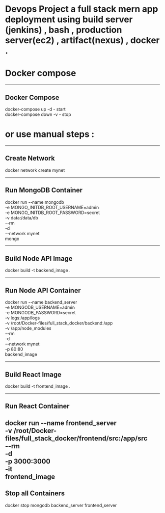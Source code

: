 
# Devops Project a full stack mern app deployment using build server (jenkins) , bash , production server(ec2) , artifact(nexus) , docker .


# Docker compose 
---------------------
 Docker Compose 
---------------------
docker-compose up -d  - start \
docker-compose down -v - stop

# or use manual steps :

---------------------
Create Network
---------------------

docker network create mynet

---------------------
Run MongoDB Container
---------------------

docker run --name mongodb \
  -e MONGO_INITDB_ROOT_USERNAME=admin \
  -e MONGO_INITDB_ROOT_PASSWORD=secret \
  -v data:/data/db \
  --rm \
  -d \
  --network mynet \
  mongo


---------------------
Build Node API Image
---------------------

docker build -t backend_image .

---------------------
Run Node API Container
---------------------

docker run --name backend_server \
  -e MONGODB_USERNAME=admin \
  -e MONGODB_PASSWORD=secret \
  -v logs:/app/logs \
  -v /root/Docker-files/full_stack_docker/backend:/app \
  -v /app/node_modules \
  --rm \
  -d \
  --network mynet \
  -p 80:80 \
  backend_image


---------------------
Build React  Image
---------------------

docker build -t frontend_image .

---------------------
Run React  Container
---------------------

docker run --name frontend_server \
  -v /root/Docker-files/full_stack_docker/frontend/src:/app/src \
  --rm \
  -d \
  -p 3000:3000 \
  -it \
frontend_image
---------------------
Stop all Containers
---------------------

docker stop mongodb backend_server frontend_server

